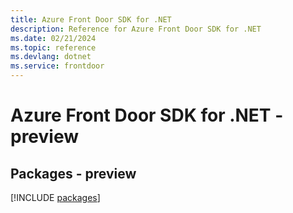 ```yaml
---
title: Azure Front Door SDK for .NET
description: Reference for Azure Front Door SDK for .NET
ms.date: 02/21/2024
ms.topic: reference
ms.devlang: dotnet
ms.service: frontdoor
---
```

# Azure Front Door SDK for .NET - preview
## Packages - preview
[!INCLUDE [packages](front-door-index.md)]
